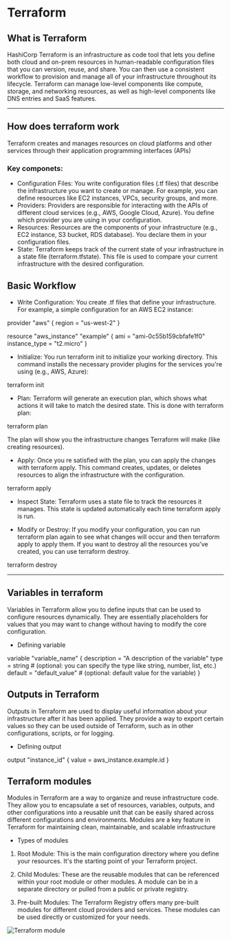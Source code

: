 # Terraform 
## What is Terraform 
HashiCorp Terraform is an infrastructure as code tool that lets you define both cloud and on-prem resources in human-readable configuration files that you can version, reuse, and share. You can then use a consistent workflow to provision and manage all of your infrastructure throughout its lifecycle. Terraform can manage low-level components like compute, storage, and networking resources, as well as high-level components like DNS entries and SaaS features.

---
## How does terraform work 
Terraform creates and manages resources on cloud platforms and other services through their application programming interfaces (APIs)
### Key componets: 
* Configuration Files:
You write configuration files (.tf files) that describe the infrastructure you want to create or manage. For example, you can define resources like EC2 instances, VPCs, security groups, and more.
* Providers:
Providers are responsible for interacting with the APIs of different cloud services (e.g., AWS, Google Cloud, Azure). You define which provider you are using in your configuration.
* Resources:
Resources are the components of your infrastructure (e.g., EC2 instance, S3 bucket, RDS database). You declare them in your configuration files.
* State:
Terraform keeps track of the current state of your infrastructure in a state file (terraform.tfstate). This file is used to compare your current infrastructure with the desired configuration.

## Basic Workflow
* Write Configuration:
You create .tf files that define your infrastructure. For example, a simple configuration for an AWS EC2 instance:

provider "aws" {
  region = "us-west-2"
}

resource "aws_instance" "example" {
  ami           = "ami-0c55b159cbfafe1f0"
  instance_type = "t2.micro"
}

* Initialize:
You run terraform init to initialize your working directory. This command installs the necessary provider plugins for the services you're using (e.g., AWS, Azure):

terraform init

* Plan:
Terraform will generate an execution plan, which shows what actions it will take to match the desired state. This is done with terraform plan:

terraform plan

The plan will show you the infrastructure changes Terraform will make (like creating resources).

* Apply:
Once you re satisfied with the plan, you can apply the changes with terraform apply. This command creates, updates, or deletes resources to align the infrastructure with the configuration.

terraform apply

* Inspect State:
Terraform uses a state file to track the resources it manages. This state is updated automatically each time terraform apply is run.

* Modify or Destroy:
If you modify your configuration, you can run terraform plan again to see what changes will occur and then terraform apply to apply them.
If you want to destroy all the resources you’ve created, you can use terraform destroy.

terraform destroy
 
---
## Variables in terraform
Variables in Terraform allow you to define inputs that can be used to configure resources dynamically. They are essentially placeholders for values that you may want to change without having to modify the core configuration.

* Defining variable 

variable "variable_name" {
  description = "A description of the variable"
  type        = string  # (optional: you can specify the type like string, number, list, etc.)
  default     = "default_value"  # (optional: default value for the variable)
}


## Outputs in Terraform
Outputs in Terraform are used to display useful information about your infrastructure after it has been applied. They provide a way to export certain values so they can be used outside of Terraform, such as in other configurations, scripts, or for logging.

* Defining output

output "instance_id" {
  value = aws_instance.example.id
}

## Terraform modules 
Modules in Terraform are a way to organize and reuse infrastructure code. They allow you to encapsulate a set of resources, variables, outputs, and other configurations into a reusable unit that can be easily shared across different configurations and environments. Modules are a key feature in Terraform for maintaining clean, maintainable, and scalable infrastructure

* Types of modules
1. Root Module: This is the main configuration directory where you define your resources. It's the starting point of your Terraform project.

2. Child Modules: These are the reusable modules that can be referenced within your root module or other modules. A module can be in a separate directory or pulled from a public or private registry.

3. Pre-built Modules: The Terraform Registry offers many pre-built modules for different cloud providers and services. These modules can be used directly or customized for your needs. 

![Terraform module](https://in.images.search.yahoo.com/search/images;_ylt=AwrPrV5T.K1nrgIAEc.7HAx.;_ylu=Y29sbwNzZzMEcG9zAzEEdnRpZAMEc2VjA3BpdnM-?p=modules+in+terraform&fr2=piv-web&type=E210IN714G0&fr=mcafee#id=9&iurl=https%3A%2F%2Fmiro.medium.com%2Fmax%2F1200%2F1*ItQg-iUT0O3QDiLoJBndJg.png&action=click)

